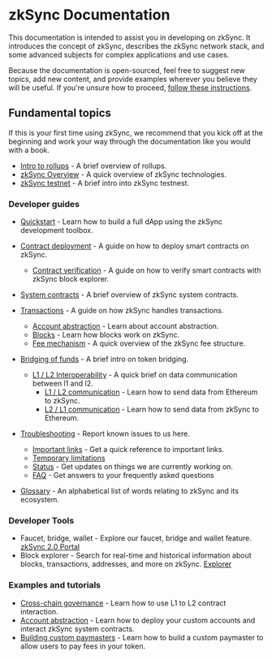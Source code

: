 # zkSync Documentation

This documentation is intended to assist you in developing on zkSync. 
It introduces the concept of zkSync, describes the zkSync network stack, and some advanced subjects for complex applications and use cases.

Because the documentation is open-sourced, feel free to suggest new topics, add new content, and provide examples wherever you believe they will be useful. If you're unsure how to proceed, [follow these instructions](./glossary/edit-doc.md).

## Fundamental topics

If this is your first time using zkSync, we recommend that you kick off at the beginning and work your way through the documentation like you would with a book.

- [Intro to rollups](./fundamentals/rollups.md) - A brief overview of rollups.
- [zkSync Overview](./fundamentals/zkSync.md) - A quick overview of zkSync technologies.
- [zkSync testnet](./fundamentals/testnet.md) - A brief intro into zkSync testnest.
 
### Developer guides

- [Quickstart](./developer-guides/hello-world.md) - Learn how to build a full dApp using the zkSync development toolbox.
- [Contract deployment](./developer-guides/contracts/contracts.md) - A guide on how to deploy smart contracts on zkSync.
  - [Contract verification](./developer-guides/contracts/contract-verification.md) - A guide on how to verify smart contracts with zkSync block explorer.
- [System contracts](./developer-guides/contracts/system-contracts.md) - A brief overview of zkSync system contracts.
- [Transactions](./developer-guides/transactions/transactions.md) - A guide on how zkSync handles transactions.
  - [Account abstraction](./developer-guides/transactions/aa.md) - Learn about account abstraction.
  - [Blocks](./developer-guides/transactions/blocks.md) - Learn how blocks work on zkSync.
  - [Fee mechanism](./developer-guides/transactions/fee-model.md) - A quick overview of the zkSync fee structure.
- [Bridging of funds](./developer-guides/bridging/bridging-asset.md) - A brief intro on token bridging.
  - [L1 / L2 Interoperability](./developer-guides/bridging/l1-l2-interop.md) - A quick brief on data communication between l1 and l2.
    - [L1 / L2 communication](./developer-guides/bridging/l1-l2.md) - Learn how to send data from Ethereum to zkSync.
    - [L2 / L1 communication](./developer-guides/bridging/l2-l1.md) - Learn how to send data from zkSync to Ethereum.
- [Troubleshooting](./troubleshooting/reporting-issues.md) - Report known issues to us here.
  - [Important links](./troubleshooting/important-links.md) - Get a quick reference to important links.
  - [Temporary limitations](./troubleshooting/temp-limits.md)
  - [Status](./troubleshooting/status.md) - Get updates on things we are currently working on.
  - [FAQ](./troubleshooting/faq/known-issues.md) - Get answers to your frequently asked questions

- [Glossary](./glossary/glossary.md) - An alphabetical list of words relating to zkSync and its ecosystem.

### Developer Tools

- Faucet, bridge, wallet - Explore our faucet, bridge and wallet feature.
[zkSync 2.0 Portal](https://portal.zksync.io)
- Block explorer - Search for real-time and historical information about blocks, transactions, addresses, and more on zkSync.
[Explorer](https://zksync2-testnet.zkscan.io)

### Examples and tutorials

- [Cross-chain governance](./tutorials/cross-chain-tutorial.md) - Learn how to use L1 to L2 contract interaction.
- [Account abstraction](./tutorials/custom-aa-tutorial.md) - Learn how to deploy your custom accounts and interact zkSync system contracts.
- [Building custom paymasters](./tutorials/custom-paymaster-tutorial.md) - Learn how to build a custom paymaster to allow users to pay fees in your token.